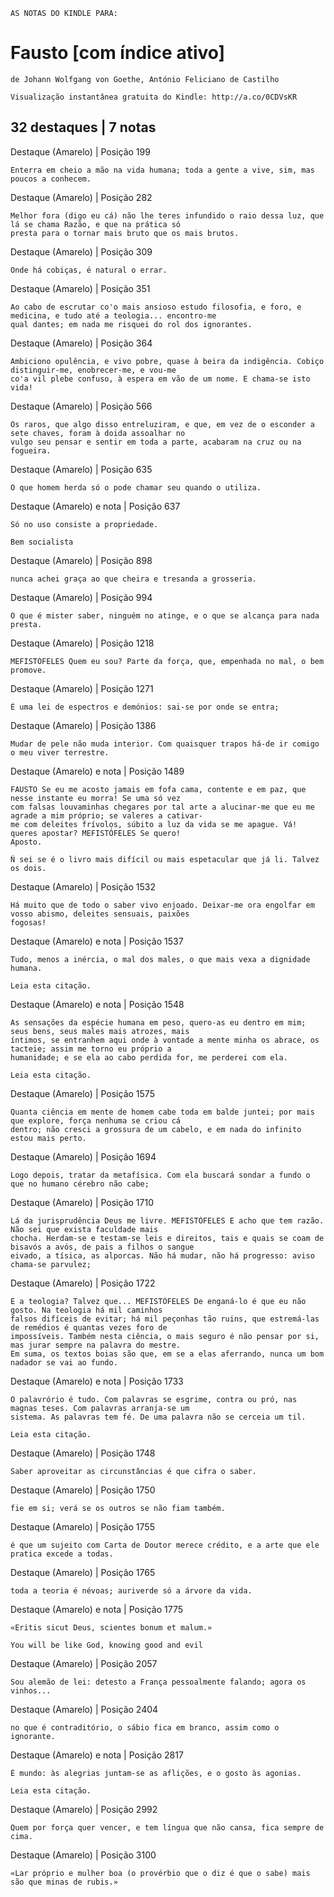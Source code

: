```
AS NOTAS DO KINDLE PARA:
```
# Fausto [com índice ativo]

```
de Johann Wolfgang von Goethe, António Feliciano de Castilho
```
```
Visualização instantânea gratuita do Kindle: http://a.co/0CDVsKR
```
## 32 destaques | 7 notas

Destaque (Amarelo) | Posição 199

```
Enterra em cheio a mão na vida humana; toda a gente a vive, sim, mas poucos a conhecem.
```
Destaque (Amarelo) | Posição 282

```
Melhor fora (digo eu cá) não lhe teres infundido o raio dessa luz, que lá se chama Razão, e que na prática só
presta para o tornar mais bruto que os mais brutos.
```
Destaque (Amarelo) | Posição 309

```
Onde há cobiças, é natural o errar.
```
Destaque (Amarelo) | Posição 351

```
Ao cabo de escrutar co'o mais ansioso estudo filosofia, e foro, e medicina, e tudo até a teologia... encontro-me
qual dantes; em nada me risquei do rol dos ignorantes.
```
Destaque (Amarelo) | Posição 364

```
Ambiciono opulência, e vivo pobre, quase à beira da indigência. Cobiço distinguir-me, enobrecer-me, e vou-me
co'a vil plebe confuso, à espera em vão de um nome. E chama-se isto vida!
```
Destaque (Amarelo) | Posição 566

```
Os raros, que algo disso entreluziram, e que, em vez de o esconder a sete chaves, foram à doida assoalhar no
vulgo seu pensar e sentir em toda a parte, acabaram na cruz ou na fogueira.
```
Destaque (Amarelo) | Posição 635

```
O que homem herda só o pode chamar seu quando o utiliza.
```

Destaque (Amarelo) e nota | Posição 637

```
Só no uso consiste a propriedade.
```
```
Bem socialista
```
Destaque (Amarelo) | Posição 898

```
nunca achei graça ao que cheira e tresanda a grosseria.
```
Destaque (Amarelo) | Posição 994

```
O que é mister saber, ninguém no atinge, e o que se alcança para nada presta.
```
Destaque (Amarelo) | Posição 1218

```
MEFISTÓFELES Quem eu sou? Parte da força, que, empenhada no mal, o bem promove.
```
Destaque (Amarelo) | Posição 1271

```
É uma lei de espectros e demónios: sai-se por onde se entra;
```
Destaque (Amarelo) | Posição 1386

```
Mudar de pele não muda interior. Com quaisquer trapos há-de ir comigo o meu viver terrestre.
```
Destaque (Amarelo) e nota | Posição 1489

```
FAUSTO Se eu me acosto jamais em fofa cama, contente e em paz, que nesse instante eu morra! Se uma só vez
com falsas louvaminhas chegares por tal arte a alucinar-me que eu me agrade a mim próprio; se valeres a cativar-
me com deleites frívolos, súbito a luz da vida se me apague. Vá! queres apostar? MEFISTÓFELES Se quero!
Aposto.
```
```
Ñ sei se é o livro mais difícil ou mais espetacular que já li. Talvez os dois.
```
Destaque (Amarelo) | Posição 1532

```
Há muito que de todo o saber vivo enjoado. Deixar-me ora engolfar em vosso abismo, deleites sensuais, paixões
fogosas!
```
Destaque (Amarelo) e nota | Posição 1537

```
Tudo, menos a inércia, o mal dos males, o que mais vexa a dignidade humana.
```
```
Leia esta citação.
```

Destaque (Amarelo) e nota | Posição 1548

```
As sensações da espécie humana em peso, quero-as eu dentro em mim; seus bens, seus males mais atrozes, mais
íntimos, se entranhem aqui onde à vontade a mente minha os abrace, os tacteie; assim me torno eu próprio a
humanidade; e se ela ao cabo perdida for, me perderei com ela.
```
```
Leia esta citação.
```
Destaque (Amarelo) | Posição 1575

```
Quanta ciência em mente de homem cabe toda em balde juntei; por mais que explore, força nenhuma se criou cá
dentro; não cresci a grossura de um cabelo, e em nada do infinito estou mais perto.
```
Destaque (Amarelo) | Posição 1694

```
Logo depois, tratar da metafísica. Com ela buscará sondar a fundo o que no humano cérebro não cabe;
```
Destaque (Amarelo) | Posição 1710

```
Lá da jurisprudência Deus me livre. MEFISTÓFELES E acho que tem razão. Não sei que exista faculdade mais
chocha. Herdam-se e testam-se leis e direitos, tais e quais se coam de bisavós a avós, de pais a filhos o sangue
eivado, a tísica, as alporcas. Não há mudar, não há progresso: aviso chama-se parvulez;
```
Destaque (Amarelo) | Posição 1722

```
E a teologia? Talvez que... MEFISTÓFELES De enganá-lo é que eu não gosto. Na teologia há mil caminhos
falsos difíceis de evitar; há mil peçonhas tão ruins, que estremá-las de remédios é quantas vezes foro de
impossíveis. Também nesta ciência, o mais seguro é não pensar por si, mas jurar sempre na palavra do mestre.
Em suma, os textos boias são que, em se a elas aferrando, nunca um bom nadador se vai ao fundo.
```
Destaque (Amarelo) e nota | Posição 1733

```
O palavrório é tudo. Com palavras se esgrime, contra ou pró, nas magnas teses. Com palavras arranja-se um
sistema. As palavras tem fé. De uma palavra não se cerceia um til.
```
```
Leia esta citação.
```
Destaque (Amarelo) | Posição 1748

```
Saber aproveitar as circunstâncias é que cifra o saber.
```
Destaque (Amarelo) | Posição 1750

```
fie em si; verá se os outros se não fiam também.
```

Destaque (Amarelo) | Posição 1755

```
é que um sujeito com Carta de Doutor merece crédito, e a arte que ele pratica excede a todas.
```
Destaque (Amarelo) | Posição 1765

```
toda a teoria é névoas; auriverde só a árvore da vida.
```
Destaque (Amarelo) e nota | Posição 1775

```
«Eritis sicut Deus, scientes bonum et malum.»
```
```
You will be like God, knowing good and evil
```
Destaque (Amarelo) | Posição 2057

```
Sou alemão de lei: detesto a França pessoalmente falando; agora os vinhos...
```
Destaque (Amarelo) | Posição 2404

```
no que é contraditório, o sábio fica em branco, assim como o ignorante.
```
Destaque (Amarelo) e nota | Posição 2817

```
É mundo: às alegrias juntam-se as aflições, e o gosto às agonias.
```
```
Leia esta citação.
```
Destaque (Amarelo) | Posição 2992

```
Quem por força quer vencer, e tem língua que não cansa, fica sempre de cima.
```
Destaque (Amarelo) | Posição 3100

```
«Lar próprio e mulher boa (o provérbio que o diz é que o sabe) mais são que minas de rubis.»
```

